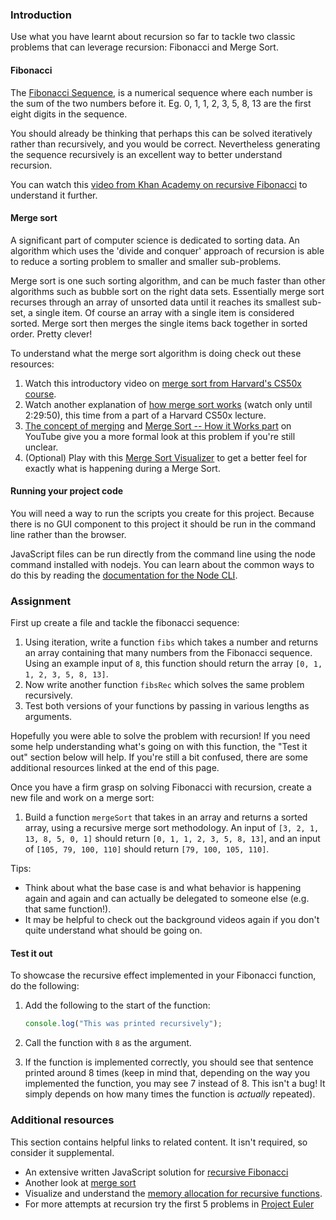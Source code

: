 ### Introduction

Use what you have learnt about recursion so far to tackle two classic problems that can leverage recursion: Fibonacci and Merge Sort.

#### Fibonacci

The [Fibonacci Sequence](http://en.wikipedia.org/wiki/Fibonacci_number), is a numerical sequence where each number is the sum of the two numbers before it. Eg. 0, 1, 1, 2, 3, 5, 8, 13 are the first eight digits in the sequence.

You should already be thinking that perhaps this can be solved iteratively rather than recursively, and you would be correct. Nevertheless generating the sequence recursively is an excellent way to better understand recursion.

You can watch this [video from Khan Academy on recursive Fibonacci](https://www.youtube.com/watch?v=zg-ddPbzcKM) to understand it further.

#### Merge sort

A significant part of computer science is dedicated to sorting data. An algorithm which uses the 'divide and conquer' approach of recursion is able to reduce a sorting problem to smaller and smaller sub-problems.

Merge sort is one such sorting algorithm, and can be much faster than other algorithms such as bubble sort on the right data sets. Essentially merge sort recurses through an array of unsorted data until it reaches its smallest sub-set, a single item. Of course an array with a single item is considered sorted. Merge sort then merges the single items back together in sorted order. Pretty clever!

To understand what the merge sort algorithm is doing check out these resources:

1. Watch this introductory video on [merge sort from Harvard's CS50x course](https://youtu.be/Ns7tGNbtvV4).
1. Watch another explanation of [how merge sort works](https://youtu.be/iCx3zwK8Ms8?t=8098) (watch only until 2:29:50), this time from a part of a Harvard CS50x lecture.
1. [The concept of merging](https://youtu.be/6pV2IF0fgKY) and [Merge Sort -- How it Works part](https://youtu.be/mB5HXBb_HY8) on YouTube give you a more formal look at this problem if you're still unclear.
1. (Optional) Play with this [Merge Sort Visualizer](https://www.hackerearth.com/practice/algorithms/sorting/merge-sort/visualize/) to get a better feel for exactly what is happening during a Merge Sort.

<div class="lesson-note lesson-note--tip" markdown="1">

#### Running your project code

You will need a way to run the scripts you create for this project. Because there is no GUI component to this project it should be run in the command line rather than the browser.

JavaScript files can be run directly from the command line using the node command installed with nodejs. You can learn about the common ways to do this by reading the [documentation for the Node CLI](https://github.com/nodejs/nodejs.dev/blob/aa4239e87a5adc992fdb709c20aebb5f6da77f86/content/learn/command-line/node-run-cli.en.md).

</div>

### Assignment

<div class="lesson-content__panel" markdown="1">

First up create a file and tackle the fibonacci sequence:

1. Using iteration, write a function `fibs` which takes a number and returns an array containing that many numbers from the Fibonacci sequence. Using an example input of `8`, this function should return the array `[0, 1, 1, 2, 3, 5, 8, 13]`.
1. Now write another function `fibsRec` which solves the same problem recursively.
1. Test both versions of your functions by passing in various lengths as arguments.

Hopefully you were able to solve the problem with recursion! If you need some help understanding what's going on with this function, the "Test it out" section below will help. If you're still a bit confused, there are some additional resources linked at the end of this page.

Once you have a firm grasp on solving Fibonacci with recursion, create a new file and work on a merge sort:

1. Build a function `mergeSort` that takes in an array and returns a sorted array, using a recursive merge sort methodology. An input of `[3, 2, 1, 13, 8, 5, 0, 1]` should return `[0, 1, 1, 2, 3, 5, 8, 13]`, and an input of `[105, 79, 100, 110]` should return `[79, 100, 105, 110]`.

Tips:

- Think about what the base case is and what behavior is happening again and again and can actually be delegated to someone else (e.g. that same function!).
- It may be helpful to check out the background videos again if you don't quite understand what should be going on.

#### Test it out

To showcase the recursive effect implemented in your Fibonacci function, do the following:

1. Add the following to the start of the function:

   ```javascript
   console.log("This was printed recursively");
   ```

1. Call the function with `8` as the argument.
1. If the function is implemented correctly, you should see that sentence printed around 8 times (keep in mind that, depending on the way you implemented the function, you may see 7 instead of 8. This isn't a bug! It simply depends on how many times the function is *actually* repeated).

</div>

### Additional resources

This section contains helpful links to related content. It isn't required, so consider it supplemental.

- An extensive written JavaScript solution for [recursive Fibonacci](https://www.scaler.com/topics/fibonacci-series-in-javascript/)
- Another look at [merge sort](http://www.sorting-algorithms.com/merge-sort)
- Visualize and understand the [memory allocation for recursive functions](https://www.educative.io/courses/recursion-for-coding-interviews-in-javascript/NEZ7kKgMJKK).
- For more attempts at recursion try the first 5 problems in [Project Euler](https://projecteuler.net/problems)
